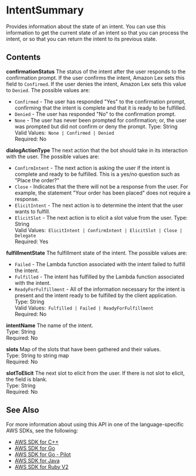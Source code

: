 # IntentSummary<a name="API_runtime_IntentSummary"></a>

Provides information about the state of an intent\. You can use this information to get the current state of an intent so that you can process the intent, or so that you can return the intent to its previous state\.

## Contents<a name="API_runtime_IntentSummary_Contents"></a>

 **confirmationStatus**   <a name="lex-Type-runtime_IntentSummary-confirmationStatus"></a>
The status of the intent after the user responds to the confirmation prompt\. If the user confirms the intent, Amazon Lex sets this field to `Confirmed`\. If the user denies the intent, Amazon Lex sets this value to `Denied`\. The possible values are:  
+  `Confirmed` \- The user has responded "Yes" to the confirmation prompt, confirming that the intent is complete and that it is ready to be fulfilled\.
+  `Denied` \- The user has responded "No" to the confirmation prompt\.
+  `None` \- The user has never been prompted for confirmation; or, the user was prompted but did not confirm or deny the prompt\.
Type: String  
Valid Values:` None | Confirmed | Denied`   
Required: No

 **dialogActionType**   <a name="lex-Type-runtime_IntentSummary-dialogActionType"></a>
The next action that the bot should take in its interaction with the user\. The possible values are:  
+  `ConfirmIntent` \- The next action is asking the user if the intent is complete and ready to be fulfilled\. This is a yes/no question such as "Place the order?"
+  `Close` \- Indicates that the there will not be a response from the user\. For example, the statement "Your order has been placed" does not require a response\.
+  `ElicitIntent` \- The next action is to determine the intent that the user wants to fulfill\.
+  `ElicitSlot` \- The next action is to elicit a slot value from the user\.
Type: String  
Valid Values:` ElicitIntent | ConfirmIntent | ElicitSlot | Close | Delegate`   
Required: Yes

 **fulfillmentState**   <a name="lex-Type-runtime_IntentSummary-fulfillmentState"></a>
The fulfillment state of the intent\. The possible values are:  
+  `Failed` \- The Lambda function associated with the intent failed to fulfill the intent\.
+  `Fulfilled` \- The intent has fulfilled by the Lambda function associated with the intent\. 
+  `ReadyForFulfillment` \- All of the information necessary for the intent is present and the intent ready to be fulfilled by the client application\.
Type: String  
Valid Values:` Fulfilled | Failed | ReadyForFulfillment`   
Required: No

 **intentName**   <a name="lex-Type-runtime_IntentSummary-intentName"></a>
The name of the intent\.  
Type: String  
Required: No

 **slots**   <a name="lex-Type-runtime_IntentSummary-slots"></a>
Map of the slots that have been gathered and their values\.   
Type: String to string map  
Required: No

 **slotToElicit**   <a name="lex-Type-runtime_IntentSummary-slotToElicit"></a>
The next slot to elicit from the user\. If there is not slot to elicit, the field is blank\.  
Type: String  
Required: No

## See Also<a name="API_runtime_IntentSummary_SeeAlso"></a>

For more information about using this API in one of the language\-specific AWS SDKs, see the following:
+  [AWS SDK for C\+\+](https://docs.aws.amazon.com/goto/SdkForCpp/runtime.lex-2016-11-28/IntentSummary) 
+  [AWS SDK for Go](https://docs.aws.amazon.com/goto/SdkForGoV1/runtime.lex-2016-11-28/IntentSummary) 
+  [AWS SDK for Go \- Pilot](https://docs.aws.amazon.com/goto/SdkForGoPilot/runtime.lex-2016-11-28/IntentSummary) 
+  [AWS SDK for Java](https://docs.aws.amazon.com/goto/SdkForJava/runtime.lex-2016-11-28/IntentSummary) 
+  [AWS SDK for Ruby V2](https://docs.aws.amazon.com/goto/SdkForRubyV2/runtime.lex-2016-11-28/IntentSummary) 